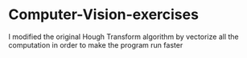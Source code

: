 # Computer-Vision-exercises
I modified the original Hough Transform algorithm by vectorize all the computation in order to make the program run faster
